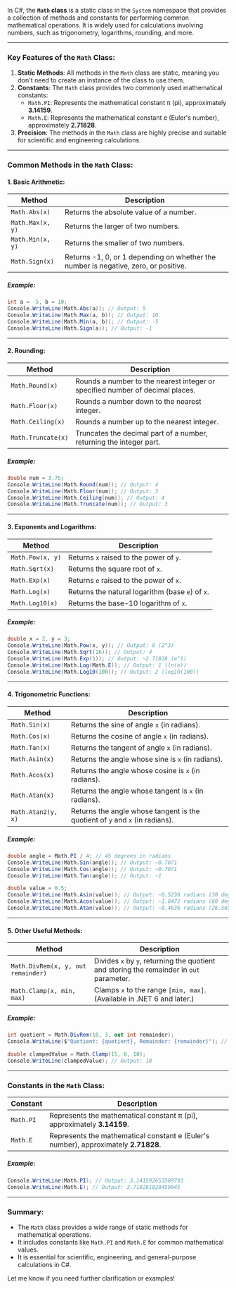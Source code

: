 In C#, the **`Math` class** is a static class in the `System` namespace that provides a collection of methods and constants for performing common mathematical operations. It is widely used for calculations involving numbers, such as trigonometry, logarithms, rounding, and more.

---

### Key Features of the `Math` Class:
1. **Static Methods**: All methods in the `Math` class are static, meaning you don't need to create an instance of the class to use them.
2. **Constants**: The `Math` class provides two commonly used mathematical constants:
   - `Math.PI`: Represents the mathematical constant π (pi), approximately **3.14159**.
   - `Math.E`: Represents the mathematical constant e (Euler's number), approximately **2.71828**.
3. **Precision**: The methods in the `Math` class are highly precise and suitable for scientific and engineering calculations.

---

### Common Methods in the `Math` Class:

#### 1. **Basic Arithmetic**:
| Method                     | Description                                                                 |
|----------------------------|-----------------------------------------------------------------------------|
| `Math.Abs(x)`              | Returns the absolute value of a number.                                     |
| `Math.Max(x, y)`           | Returns the larger of two numbers.                                          |
| `Math.Min(x, y)`           | Returns the smaller of two numbers.                                         |
| `Math.Sign(x)`             | Returns -1, 0, or 1 depending on whether the number is negative, zero, or positive. |

##### Example:
```csharp
int a = -5, b = 10;
Console.WriteLine(Math.Abs(a)); // Output: 5
Console.WriteLine(Math.Max(a, b)); // Output: 10
Console.WriteLine(Math.Min(a, b)); // Output: -5
Console.WriteLine(Math.Sign(a)); // Output: -1
```

---

#### 2. **Rounding**:
| Method                     | Description                                                                 |
|----------------------------|-----------------------------------------------------------------------------|
| `Math.Round(x)`            | Rounds a number to the nearest integer or specified number of decimal places. |
| `Math.Floor(x)`            | Rounds a number down to the nearest integer.                                |
| `Math.Ceiling(x)`          | Rounds a number up to the nearest integer.                                  |
| `Math.Truncate(x)`         | Truncates the decimal part of a number, returning the integer part.         |

##### Example:
```csharp
double num = 3.75;
Console.WriteLine(Math.Round(num)); // Output: 4
Console.WriteLine(Math.Floor(num)); // Output: 3
Console.WriteLine(Math.Ceiling(num)); // Output: 4
Console.WriteLine(Math.Truncate(num)); // Output: 3
```

---

#### 3. **Exponents and Logarithms**:
| Method                     | Description                                                                 |
|----------------------------|-----------------------------------------------------------------------------|
| `Math.Pow(x, y)`           | Returns `x` raised to the power of `y`.                                     |
| `Math.Sqrt(x)`             | Returns the square root of `x`.                                             |
| `Math.Exp(x)`              | Returns `e` raised to the power of `x`.                                     |
| `Math.Log(x)`              | Returns the natural logarithm (base `e`) of `x`.                            |
| `Math.Log10(x)`            | Returns the base-10 logarithm of `x`.                                       |

##### Example:
```csharp
double x = 2, y = 3;
Console.WriteLine(Math.Pow(x, y)); // Output: 8 (2^3)
Console.WriteLine(Math.Sqrt(16)); // Output: 4
Console.WriteLine(Math.Exp(1)); // Output: ~2.71828 (e^1)
Console.WriteLine(Math.Log(Math.E)); // Output: 1 (ln(e))
Console.WriteLine(Math.Log10(100)); // Output: 2 (log10(100))
```

---

#### 4. **Trigonometric Functions**:
| Method                     | Description                                                                 |
|----------------------------|-----------------------------------------------------------------------------|
| `Math.Sin(x)`              | Returns the sine of angle `x` (in radians).                                 |
| `Math.Cos(x)`              | Returns the cosine of angle `x` (in radians).                               |
| `Math.Tan(x)`              | Returns the tangent of angle `x` (in radians).                              |
| `Math.Asin(x)`             | Returns the angle whose sine is `x` (in radians).                           |
| `Math.Acos(x)`             | Returns the angle whose cosine is `x` (in radians).                         |
| `Math.Atan(x)`             | Returns the angle whose tangent is `x` (in radians).                        |
| `Math.Atan2(y, x)`         | Returns the angle whose tangent is the quotient of `y` and `x` (in radians).|

##### Example:
```csharp
double angle = Math.PI / 4; // 45 degrees in radians
Console.WriteLine(Math.Sin(angle)); // Output: ~0.7071
Console.WriteLine(Math.Cos(angle)); // Output: ~0.7071
Console.WriteLine(Math.Tan(angle)); // Output: ~1

double value = 0.5;
Console.WriteLine(Math.Asin(value)); // Output: ~0.5236 radians (30 degrees)
Console.WriteLine(Math.Acos(value)); // Output: ~1.0472 radians (60 degrees)
Console.WriteLine(Math.Atan(value)); // Output: ~0.4636 radians (26.565 degrees)
```

---

#### 5. **Other Useful Methods**:
| Method                     | Description                                                                 |
|----------------------------|-----------------------------------------------------------------------------|
| `Math.DivRem(x, y, out remainder)` | Divides `x` by `y`, returning the quotient and storing the remainder in `out` parameter. |
| `Math.Clamp(x, min, max)`  | Clamps `x` to the range `[min, max]`. (Available in .NET 6 and later.)      |

##### Example:
```csharp
int quotient = Math.DivRem(10, 3, out int remainder);
Console.WriteLine($"Quotient: {quotient}, Remainder: {remainder}"); // Output: Quotient: 3, Remainder: 1

double clampedValue = Math.Clamp(15, 0, 10);
Console.WriteLine(clampedValue); // Output: 10
```

---

### Constants in the `Math` Class:
| Constant                   | Description                                                                 |
|----------------------------|-----------------------------------------------------------------------------|
| `Math.PI`                  | Represents the mathematical constant π (pi), approximately **3.14159**.     |
| `Math.E`                   | Represents the mathematical constant e (Euler's number), approximately **2.71828**. |

##### Example:
```csharp
Console.WriteLine(Math.PI); // Output: 3.141592653589793
Console.WriteLine(Math.E); // Output: 2.718281828459045
```

---

### Summary:
- The `Math` class provides a wide range of static methods for mathematical operations.
- It includes constants like `Math.PI` and `Math.E` for common mathematical values.
- It is essential for scientific, engineering, and general-purpose calculations in C#.

Let me know if you need further clarification or examples!